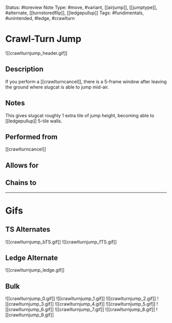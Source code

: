 Status: #toreview
Note Type: #move, #variant, [[airjump]], [[jumptype]], #alternate, [[turnstoredflip]], [[ledgepullup]]
Tags: #fundimentals, #unintended, #ledge, #crawlturn 

# Crawl-Turn Jump
![[crawlturnjump_header.gif]]
## Description
If you perform a [[crawlturncancel]], there is a 5-frame window after leaving the ground where slugcat is able to jump mid-air.

## Notes
This gives slugcat roughly 1 extra tile of jump height, becoming able to [[ledgepullup]] 5-tile walls.

## Performed from
[[crawlturncancel]]

## Allows for


## Chains to


___
# Gifs
## TS Alternates
![[crawlturnjump_bTS.gif]]
![[crawlturnjump_fTS.gif]]
## Ledge Alternate
![[crawlturnjump_ledge.gif]]
## Bulk
![[crawlturnjump_0.gif]]
![[crawlturnjump_1.gif]]
![[crawlturnjump_2.gif]]
![[crawlturnjump_3.gif]]
![[crawlturnjump_4.gif]]
![[crawlturnjump_5.gif]]
![[crawlturnjump_6.gif]]
![[crawlturnjump_7.gif]]
![[crawlturnjump_8.gif]]
![[crawlturnjump_9.gif]]